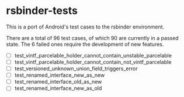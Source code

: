 # rsbinder-tests
This is a port of Android's test cases to the rsbinder environment.

There are a total of 96 test cases, of which 90 are currently in a passed state.
The 6 failed ones require the development of new features.

- [ ] test_vintf_parcelable_holder_cannot_contain_unstable_parcelable
- [ ] test_vintf_parcelable_holder_cannot_contain_not_vintf_parcelable
- [ ] test_versioned_unknown_union_field_triggers_error
- [ ] test_renamed_interface_new_as_new
- [ ] test_renamed_interface_old_as_new
- [ ] test_renamed_interface_new_as_old
